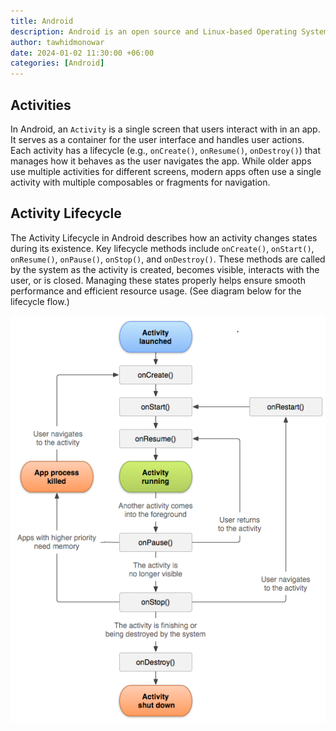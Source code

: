 ```yaml
---
title: Android
description: Android is an open source and Linux-based Operating System for mobile devices.
author: tawhidmonowar
date: 2024-01-02 11:30:00 +06:00
categories: [Android]
---
```


## Activities 

In Android, an `Activity` is a single screen that users interact with in an app. It serves as a container for the user interface and handles user actions. Each activity has a lifecycle (e.g., `onCreate()`, `onResume()`, `onDestroy()`) that manages how it behaves as the user navigates the app. While older apps use multiple activities for different screens, modern apps often use a single activity with multiple composables or fragments for navigation.

## Activity Lifecycle

The Activity Lifecycle in Android describes how an activity changes states during its existence. Key lifecycle methods include `onCreate()`, `onStart()`, `onResume()`, `onPause()`, `onStop()`, and `onDestroy()`. These methods are called by the system as the activity is created, becomes visible, interacts with the user, or is closed. Managing these states properly helps ensure smooth performance and efficient resource usage. (See diagram below for the lifecycle flow.)

![activity_lifecycle](/assets/img/posts/android-activity_lifecycle.png)
